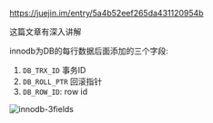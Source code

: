 https://juejin.im/entry/5a4b52eef265da431120954b

这篇文章有深入讲解

innodb为DB的每行数据后面添加的三个字段:
1. `DB_TRX_ID` 事务ID
2. `DB_ROLL_PTR` 回滚指针
3. `DB_ROW_ID`: row id

![innodb-3fields](/Users/xialei/Desktop/cs/mysql/innodb-3fields.png)